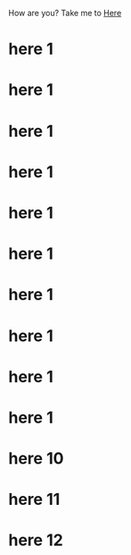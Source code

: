
How are you?
Take me to [Here](../temp/file2.md#here-10)


# here 1
# here 1
# here 1
# here 1
# here 1
# here 1
# here 1
# here 1
# here 1

# <a name="pookie"></a> here 1
# here 10
# here 11
# here 12
